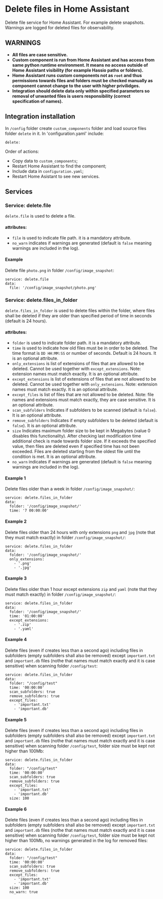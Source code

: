 # Delete files in Home Assistant
Delete file service for Home Assistant. For example delete snapshots. Warnings are logged for deleted files for observability.

## WARNINGS
- **All files are case sensitive.**
- **Custom component is run from Home Assistant and has access from same python runtime environment. It means no access outside of Home Assistant visibility (for example Hassio paths or folders).**
- **Home Assistant runs custom components not as `root` and thus permissions towards files and folders must be checked manually as component cannot change to the user with higher privilidges.**
- **Integration should delete data only within specified parameters so removal of unwanted files is users responsibility (correct specification of names).**

## Integration installation
In `/config` folder create `custom_components` folder and load source files folder `delete` in it. In 'configuration.yaml' include:
```
delete:
```
Order of actions:
- Copy data to `custom_components`;
- Restart Home Assistant to find the component;
- Include data in `configuration.yaml`;
- Restart Home Asistant to see new services.

## Services
### Service: delete.file
`delete.file` is used to delete a file.

#### attributes:
- `file` is used to indicate file path. it is a mandatory attribute.
- `no_warn` indicates if warnings are generated (default is `false` meaning warnings are included in the log).

#### Example
Delete file `photo.png` in folder `/config/image_snapshot`:
```
service: delete.file
data:
  file: '/config/image_snapshot/photo.png'
```

### Service: delete.files_in_folder
`delete.files_in_folder` is used to delete files within the folder, where files shall be deleted if they are older than specified period of time in seconds (default is 24 hours).

#### attributes:
- `folder` is used to indicate folder path. it is a mandatory attribute.
- `time` is used to indicate how old files must be in order to be deleted. The time format is `DD HH:MM:SS` or number of seconds. Default is 24 hours. It is an optional attribute.
- `only_extensions` is list of extensions of files that are allowed to be deleted. Cannot be used together with `except_extensions`. Note: extension names must match exactly. It is an optional attribute.
- `except_extensions` is list of extensions of files that are not allowed to be deleted. Cannot be used together with `only_extensions`. Note: extension names must match exactly. It is an optional attribute.
- `except_files` is list of files that are not allowed to be deleted. Note: file names and extensions must match exactly, they are case sensitive. It is an optional attribute.
- `scan_subfolders` Indicates if subfolders to be scanned (default is `false`). It is an optional attribute.
- `remove_subfolders` Indicates if empty subfolders to be deleted (default is `false`). It is an optional attribute.
- `size` Indicates maximum folder size to be kept in Megabytes (value 0 disables this functionality). After checking last modification time additional check is made towards folder size. If it exceeds the specified value, then files are deleted even if specified time has not been exceeded. Files are deleted starting from the oldest file until the condition is met. It is an optional attribute.
- `no_warn` indicates if warnings are generated (default is `false` meaning warnings are included in the log).

#### Example 1
Delete files older than a week in folder `/config/image_snapshot/`:
```
service: delete.files_in_folder
data:
  folder: '/config/image_snapshot/'
  time: '7 00:00:00'
```

#### Example 2
Delete files older than 24 hours with only extensions `png` and `jpg` (note that they must match exactly) in folder `/config/image_snapshot/`:
```
service: delete.files_in_folder
data:
  folder: '/config/image_snapshot/'
  only_extensions:
    - '.png'
    - '.jpg'
```

#### Example 3
Delete files older than 1 hour except extensions `zip` and `yaml` (note that they must match exactly) in folder `/config/image_snapshot/`:
```
service: delete.files_in_folder
data:
  folder: '/config/image_snapshot/'
  time: '01:00:00'
  except_extensions:
    - '.zip'
    - '.yaml'
```

#### Example 4
Delete files (even if creates less than a second ago) including files in subfolders (empty subfolders shall also be removed) except `important.txt` and `important.db` files (nothe that names must match exactly and it is case sensitive) when scanning folder `/config/test`:
```
service: delete.files_in_folder
data:
  folder: "/config/test"
  time: '00:00:00'
  scan_subfolders: true
  remove_subfolders: true
  except_files:
    - 'important.txt'
    - 'important.db'
```

#### Example 5
Delete files (even if creates less than a second ago) including files in subfolders (empty subfolders shall also be removed) except `important.txt` and `important.db` files (nothe that names must match exactly and it is case sensitive) when scanning folder `/config/test`, folder size must be kept not higher than 100Mb:
```
service: delete.files_in_folder
data:
  folder: "/config/test"
  time: '00:00:00'
  scan_subfolders: true
  remove_subfolders: true
  except_files:
    - 'important.txt'
    - 'important.db'
  size: 100
```

#### Example 6
Delete files (even if creates less than a second ago) including files in subfolders (empty subfolders shall also be removed) except `important.txt` and `important.db` files (nothe that names must match exactly and it is case sensitive) when scanning folder `/config/test`, folder size must be kept not higher than 100Mb, no warnings generated in the log for removed files:
```
service: delete.files_in_folder
data:
  folder: "/config/test"
  time: '00:00:00'
  scan_subfolders: true
  remove_subfolders: true
  except_files:
    - 'important.txt'
    - 'important.db'
  size: 100
  no_warn: true
```
